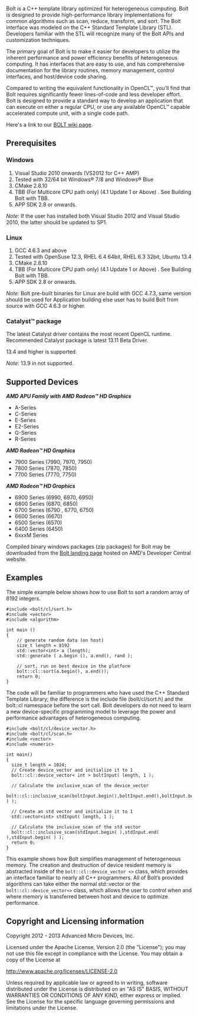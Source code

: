 Bolt is a C++ template library optimized for heterogeneous computing. Bolt is designed to provide high-performance library implementations for common algorithms such as scan, reduce, transform, and sort. The Bolt interface was modeled on the C++ Standard Template Library (STL). Developers familiar with the STL will recognize many of the Bolt APIs and customization techniques.

The primary goal of Bolt is to make it easier for developers to utilize the inherent performance and power efficiency benefits of heterogeneous computing.  It has interfaces that are easy to use, and has comprehensive documentation for the library routines, memory management, control interfaces, and host/device code sharing.

Compared to writing the equivalent functionality in OpenCL™, you’ll find that Bolt requires significantly fewer lines-of-code and less developer effort.  Bolt is designed to provide a standard way to develop an application that can execute on either a regular CPU, or use any available OpenCL™ capable accelerated compute unit, with a single code path.

Here's a link to our <a href="https://github.com/HSA-Libraries/bolt/wiki">BOLT wiki page</a>.
 
## Prerequisites

### Windows

1. Visual Studio 2010 onwards (VS2012 for C++ AMP)
2. Tested with 32/64 bit Windows® 7/8 and Windows® Blue
3. CMake 2.8.10
4. TBB (For Multicore CPU path only) (4.1 Update 1 or Above) . See Building Bolt with TBB.
5. APP SDK 2.8 or onwards.

*Note:* If the user has installed both Visual Studio 2012 and Visual Studio 2010, the latter should be updated to SP1.

### Linux

1. GCC 4.6.3 and above
2. Tested with OpenSuse 12.3, RHEL 6.4 64bit, RHEL 6.3 32bit, Ubuntu 13.4
3. CMake 2.8.10
4. TBB (For Multicore CPU path only) (4.1 Update 1 or Above) . See Building Bolt with TBB.
5. APP SDK 2.8 or onwards.

*Note:* Bolt pre-built binaries for Linux are build with GCC 4.7.3, same version should be used for Application building else user has to build Bolt from source with GCC 4.6.3 or higher.

### Catalyst™ package

The latest Catalyst driver contains the most recent OpenCL runtime. Recommended Catalyst package is latest 13.11 Beta Driver.

13.4 and higher is supported.

*Note:* 13.9 in not supported.

## Supported Devices

<strong><em> AMD APU Family with AMD Radeon™ HD Graphics </em></strong>
+	A-Series
+	C-Series
+	E-Series
+	E2-Series
+	G-Series
+	R-Series

<strong><em> AMD Radeon™ HD Graphics </em></strong>
+   7900 Series (7990, 7970, 7950)
+	7800 Series (7870, 7850)
+	7700 Series (7770, 7750)

<strong><em> AMD Radeon™ HD Graphics </em></strong>
+	6900 Series (6990, 6970, 6950)
+	6800 Series (6870, 6850)
+	6700 Series (6790 , 6770, 6750)
+	6600 Series (6670)
+	6500 Series (6570)
+	6400 Series (6450)
+	6xxxM Series




Compiled binary windows packages (zip packages) for Bolt may be downloaded from the <a href="http://developer.amd.com/tools-and-sdks/opencl-zone/opencl-libraries/bolt-c-template-library/">Bolt landing page</a> hosted on AMD's Developer Central website.


## Examples

The simple example below shows how to use Bolt to sort a random array of 8192 integers.

    #include <bolt/cl/sort.h>
    #include <vector>
    #include <algorithm>
    
    int main ()
    {
        // generate random data (on host)
        size_t length = 8192
        std::vector<int> a (length);
        std::generate ( a.begin (), a.end(), rand );
    
        // sort, run on best device in the platform
        bolt::cl::sort(a.begin(), a.end());
        return 0;
    }

The code will be familiar to programmers who have used the C++ Standard Template Library; the difference is the include file (bolt/cl/sort.h) and the bolt::cl namespace before the sort call. Bolt developers do not need to learn a new device-specific programming model to leverage the power and performance advantages of heterogeneous computing.

    #include <bolt/cl/device_vector.h>
    #include <bolt/cl/scan.h>
    #include <vector>
    #include <numeric>
    
    int main()
    {
      size_t length = 1024;
      // Create device_vector and initialize it to 1
      bolt::cl::device_vector< int > boltInput( length, 1 );
    
      // Calculate the inclusive_scan of the device_vector
      bolt::cl::inclusive_scan(boltInput.begin(),boltInput.end(),boltInput.begin( ) );
    
      // Create an std vector and initialize it to 1
      std::vector<int> stdInput( length, 1 );
     
      // Calculate the inclusive_scan of the std vector
      bolt::cl::inclusive_scan(stdInput.begin( ),stdInput.end( ),stdInput.begin( ) );
      return 0;
    }

This example shows how Bolt simplifies management of heterogeneous memory.  The creation and destruction of device resident memory is abstracted inside of the `bolt::cl::device_vector <>` class, which provides an interface familiar to nearly all C++ programmers.  All of Bolt’s provided algorithms can take either the normal std::vector or the `bolt::cl::device_vector<>` class, which allows the user to control when and where memory is transferred between host and device to optimize performance.

## Copyright and Licensing information

Copyright 2012 - 2013 Advanced Micro Devices, Inc.

Licensed under the Apache License, Version 2.0 (the "License");
you may not use this file except in compliance with the License.
You may obtain a copy of the License at

http://www.apache.org/licenses/LICENSE-2.0
       
Unless required by applicable law or agreed to in writing, software
distributed under the License is distributed on an "AS IS" BASIS,
WITHOUT WARRANTIES OR CONDITIONS OF ANY KIND, either express or implied.
See the License for the specific language governing permissions and
limitations under the License.
